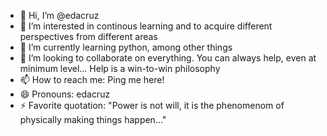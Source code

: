 - 👋 Hi, I’m @edacruz
- 👀 I’m interested in continous learning and to acquire different perspectives from different areas
- 🌱 I’m currently learning python, among other things
- 💞️ I’m looking to collaborate on everything. You can always help, even at minimum level... Help is a win-to-win philosophy
- 📫 How to reach me: Ping me here!
- 😄 Pronouns: edacruz
- ⚡ Favorite quotation: "Power is not will, it is the phenomenom of physically making things happen..." 

<!---
edacruz/edacruz is a ✨ special ✨ repository because its `README.md` (this file) appears on your GitHub profile.
You can click the Preview link to take a look at your changes.
--->
